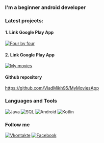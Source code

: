 ### I'm a beginner android developer

### Latest projects:
#### 1. Link Google Play App
[![Four by four](https://img.shields.io/badge/-Four_by_four-20B2AA?style=for-the-badge&logo=googleplay)](https://play.google.com/store/apps/details?id=com.vladmikh.projects.four_by_four&hl=ru&gl=US)

#### 2. Link Google Play App
[![My movies](https://img.shields.io/badge/-My_movies-20B2AA?style=for-the-badge&logo=googleplay)](https://play.google.com/store/apps/details?id=com.vladmikh.projects.mymovies&hl=ru&gl=US)
#### Github repository 
https://github.com/VladMikh95/MyMoviesApp

### Languages and Tools
![Java](https://img.shields.io/badge/-Java-D2691E?style=for-the-badge&logo=java&logoColor=FFFFFF)
![SQL](https://img.shields.io/badge/-SQL-FFFFFF?style=for-the-badge&logo=mysql&logoColor=1E90FF)
![Android](https://img.shields.io/badge/-Android-FFFFFF?style=for-the-badge&logo=android&logoColor=00FF00)
![Kotlin](https://img.shields.io/badge/-Kotlin-FFFFFF?style=for-the-badge&logo=kotlin&logoColor=8B008B)

### Follow me
[![Vkontakte](https://img.shields.io/badge/-vkontakte-1E90FF?style=for-the-badge&logo=Vk&logoColor=FFFFFF)](https://vk.com/id144468846)
[![Facebook](https://img.shields.io/badge/-facebook-1E90FF?style=for-the-badge&logo=Facebook&logoColor=FFFFFF)](https://www.facebook.com/profile.php?id=100074650239229)


